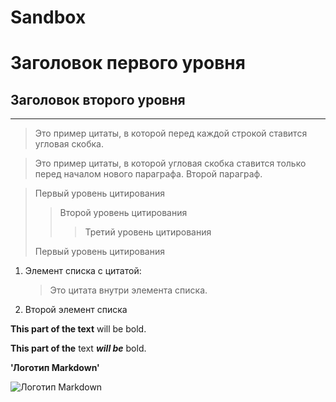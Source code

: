# Sandbox
#  Заголовок первого уровня
##  Заголовок второго уровня
----------------------------
>Это пример цитаты,
>в которой перед каждой строкой
>ставится угловая скобка.

>Это пример цитаты,
в которой угловая скобка
ставится только перед началом нового параграфа.
>Второй параграф.

> Первый уровень цитирования
>> Второй уровень цитирования
>>> Третий уровень цитирования
>
> Первый уровень цитирования

1. Элемент списка с цитатой:

    > Это цитата
    > внутри элемента списка.

 2. Второй элемент списка


**This part of the text** will be bold.

**This part of the** text ***will be*** bold.

**'Логотип Markdown'**

![Логотип Markdown](https://markdown.net.br/assets/img/basic-syntax/markdown-logo-small.png)

